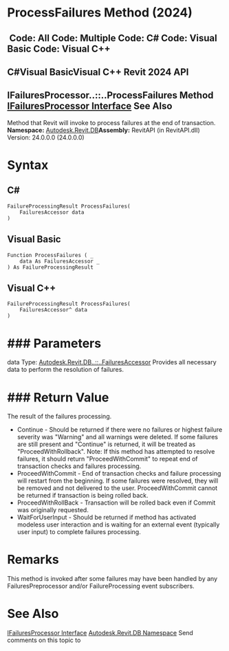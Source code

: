 # ProcessFailures Method (2024)

﻿
 Code: All Code: Multiple Code: C# Code: Visual Basic Code: Visual C++   
---  
C#Visual BasicVisual C++
Revit 2024 API  
---  
IFailuresProcessor..::..ProcessFailures Method   
[IFailuresProcessor Interface](34a78265-3a7d-ba7f-5467-764fc9efe619.md "IFailuresProcessor Interface") See Also  
---  
Method that Revit will invoke to process failures at the end of transaction. 
**Namespace:** [Autodesk.Revit.DB](87546ba7-461b-c646-cbb1-2cb8f5bff8b2.md "Autodesk.Revit.DB Namespace")**Assembly:** RevitAPI (in RevitAPI.dll) Version: 24.0.0.0 (24.0.0.0)
# Syntax
C#  
---  
```text
FailureProcessingResult ProcessFailures(
	FailuresAccessor data
)
```
  
Visual Basic  
---  
```text
Function ProcessFailures ( _
	data As FailuresAccessor _
) As FailureProcessingResult
```
  
Visual C++  
---  
```text
FailureProcessingResult ProcessFailures(
	FailuresAccessor^ data
)
```
  
# ### Parameters
data
    Type: [Autodesk.Revit.DB..::..FailuresAccessor](dea68b06-a061-fc05-d814-db741f2e7f14.md "FailuresAccessor Class") Provides all necessary data to perform the resolution of failures. 
# ### Return Value
The result of the failures processing. 
  * Continue - Should be returned if there were no failures or highest failure severity was "Warning" and all warnings were deleted. If some failures are still present and "Continue" is returned, it will be treated as "ProceedWithRollback". Note: If this method has attempted to resolve failures, it should return "ProceedWithCommit" to repeat end of transaction checks and failures processing.
  * ProceedWithCommit - End of transaction checks and failure processing will restart from the beginning. If some failures were resolved, they will be removed and not delivered to the user. ProceedWithCommit cannot be returned if transaction is being rolled back.
  * ProceedWithRollBack - Transaction will be rolled back even if Commit was originally requested.
  * WaitForUserInput - Should be returned if method has activated modeless user interaction and is waiting for an external event (typically user input) to complete failures processing. 

# Remarks
This method is invoked after some failures may have been handled by any FailuresPreprocessor and/or FailureProcessing event subscribers. 
# See Also
[IFailuresProcessor Interface](34a78265-3a7d-ba7f-5467-764fc9efe619.md "IFailuresProcessor Interface")
[Autodesk.Revit.DB Namespace](87546ba7-461b-c646-cbb1-2cb8f5bff8b2.md "Autodesk.Revit.DB Namespace")
Send comments on this topic to 